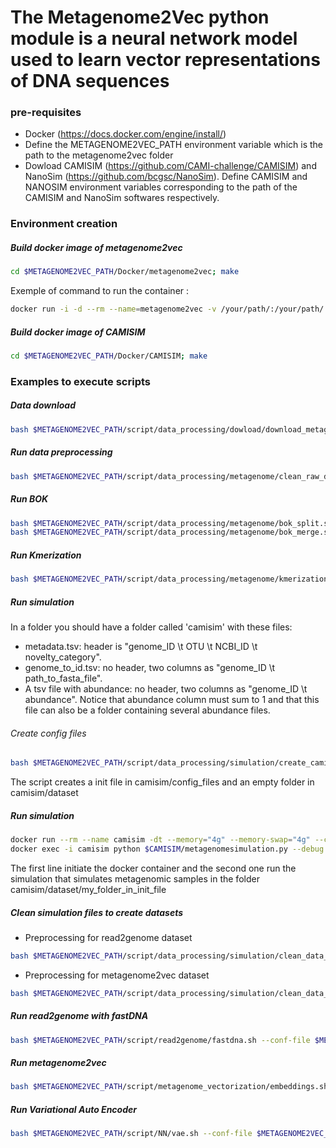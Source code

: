 # The Metagenome2Vec python module is a neural network model used to learn vector representations of DNA sequences 


### pre-requisites
- Docker (https://docs.docker.com/engine/install/)
- Define the METAGENOME2VEC_PATH environment variable which is the path to the metagenome2vec folder
- Dowload CAMISIM (https://github.com/CAMI-challenge/CAMISIM) and NanoSim (https://github.com/bcgsc/NanoSim). Define CAMISIM and NANOSIM environment variables corresponding to the path of the CAMISIM and NanoSim softwares respectively.


### Environment creation

##### Build docker image of metagenome2vec
```bash
cd $METAGENOME2VEC_PATH/Docker/metagenome2vec; make
```
Exemple of command to run the container : 
```bash
docker run -i -d --rm --name=metagenome2vec -v /your/path/:/your/path/ -e METAGENOME2VEC_PATH=$METAGENOME2VEC_PATH -e CAMISIM=$CAMISIM -e NANOSIM=$NANNOSIM maxence27/metagenome2vec:1.0
```

##### Build docker image of CAMISIM
```bash
cd $METAGENOME2VEC_PATH/Docker/CAMISIM; make
```

### Examples to execute scripts

##### Data download
```bash
bash $METAGENOME2VEC_PATH/script/data_processing/dowload/download_metagenomic_data_from_tsv_file.sh --path-input $METAGENOME2VEC_PATH/data/cirrhosis/download_file.tsv --path-output ~/Documents/tmp/data_cirrhosis/
```

##### Run data preprocessing
```bash
bash $METAGENOME2VEC_PATH/script/data_processing/metagenome/clean_raw_data.sh --conf-file $METAGENOME2VEC_PATH/script/data_processing/metagenome/clean_raw_data.yaml
```

##### Run BOK
```bash
bash $METAGENOME2VEC_PATH/script/data_processing/metagenome/bok_split.sh --conf-file $METAGENOME2VEC_PATH/script/data_processing/metagenome/bok_split.yaml
bash $METAGENOME2VEC_PATH/script/data_processing/metagenome/bok_merge.sh --conf-file $METAGENOME2VEC_PATH/script/data_processing/metagenome/bok_merge.yaml
```

##### Run Kmerization
```bash
bash $METAGENOME2VEC_PATH/script/data_processing/metagenome/kmerization.sh --conf-file $METAGENOME2VEC_PATH/script/data_processing/metagenome/kmerization.yaml
```

##### Run simulation
In a folder you should have a folder called 'camisim' with these files:
- metadata.tsv: header is "genome_ID \t OTU \t NCBI_ID \t novelty_category".
- genome_to_id.tsv: no header, two columns as "genome_ID \t path_to_fasta_file".
- A tsv file with abundance: no header, two columns as "genome_ID \t abundance". Notice that abundance column must sum to 1 and that this file can also be a folder containing several abundance files.

###### Create config files
```bash
bash $METAGENOME2VEC_PATH/script/data_processing/simulation/create_camisim_config_file.sh --conf-file $METAGENOME2VEC_PATH/script/data_processing/simulation/create_camisim_config_file.yaml
```
The script creates a init file in camisim/config_files and an empty folder in camisim/dataset

##### Run simulation
```bash
docker run --rm --name camisim -dt --memory="4g" --memory-swap="4g" --cpus="4.0" -e METAGENOME2VEC_PATH=$METAGENOME2VEC_PATH -e CAMISIM=$CAMISIM -e NANOSIM=$NANOSIM -v /your/path/:/your/path/ maxence27/camisim:1.0`
docker exec -i camisim python $CAMISIM/metagenomesimulation.py --debug $METAGENOME2VEC_PATH/data/simulation_test/camisim/config_files/illumina_abundance_balanced_species.ini
```
The first line initiate the docker container and the second one run the simulation that simulates metagenomic samples in the folder camisim/dataset/my_folder_in_init_file

##### Clean simulation files to create datasets
- Preprocessing for read2genome dataset
```bash
bash $METAGENOME2VEC_PATH/script/data_processing/simulation/clean_data_for_read2genome.sh --conf-file $METAGENOME2VEC_PATH/script/data_processing/simulation/clean_data_for_read2genome.yaml
```
- Preprocessing for metagenome2vec dataset
```bash
bash $METAGENOME2VEC_PATH/script/data_processing/simulation/clean_data_for_metagenome2vec.sh --conf-file $METAGENOME2VEC_PATH/script/data_processing/simulation/clean_data_for_metagenome2vec.yaml
```

##### Run read2genome with fastDNA
```bash
bash $METAGENOME2VEC_PATH/script/read2genome/fastdna.sh --conf-file $METAGENOME2VEC_PATH/script/read2genome/fastdna.yaml
```

##### Run metagenome2vec
```bash
bash $METAGENOME2VEC_PATH/script/metagenome_vectorization/embeddings.sh --conf-file $METAGENOME2VEC_PATH/script/metagenome_vectorization/embeddings.yaml
```

##### Run Variational Auto Encoder
```bash
bash $METAGENOME2VEC_PATH/script/NN/vae.sh --conf-file $METAGENOME2VEC_PATH/script/NN/vae.yaml
```